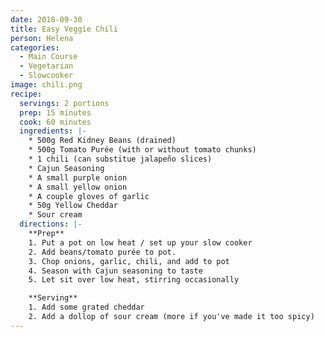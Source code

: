 ```yaml
---
date: 2018-09-30
title: Easy Veggie Chili
person: Helena
categories:
  - Main Course
  - Vegetarian
  - Slowcooker
image: chili.png
recipe:
  servings: 2 portions
  prep: 15 minutes
  cook: 60 minutes
  ingredients: |-
    * 500g Red Kidney Beans (drained)
    * 500g Tomato Purée (with or without tomato chunks)
    * 1 chili (can substitue jalapeño slices)
    * Cajun Seasoning
    * A small purple onion
    * A small yellow onion
    * A couple gloves of garlic
    * 50g Yellow Cheddar
    * Sour cream
  directions: |-
    **Prep**
    1. Put a pot on low heat / set up your slow cooker
    2. Add beans/tomato purée to pot.
    3. Chop onions, garlic, chili, and add to pot
    4. Season with Cajun seasoning to taste
    5. Let sit over low heat, stirring occasionally

    **Serving**
    1. Add some grated cheddar
    2. Add a dollop of sour cream (more if you've made it too spicy)
---
```

